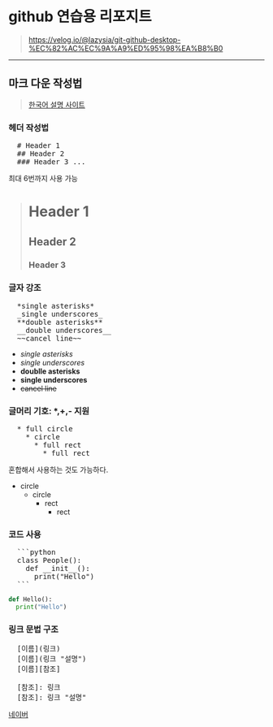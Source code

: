 
# github 연습용 리포지트

> https://velog.io/@lazysia/git-github-desktop-%EC%82%AC%EC%9A%A9%ED%95%98%EA%B8%B0

***

## 마크 다운 작성법
> [한국어 설명 사이트](https://www.heropy.dev/p/B74sNE)
### 헤더 작성법
<pre>
  # Header 1
  ## Header 2
  ### Header 3 ...
</pre>
최대 6번까지 사용 가능

> # Header 1
> ## Header 2
> ### Header 3 

### 글자 강조
<pre>
  *single asterisks*
  _single underscores_
  **double asterisks**
  __double underscores__
  ~~cancel line~~
</pre>
- *single asterisks*
- _single underscores_
- **doublle asterisks**
- __single underscores__
- ~~cancel line~~

### 글머리 기호: *,+,- 지원
<pre>
  * full circle
    * circle
      * full rect
        * full rect
</pre>
혼합해서 사용하는 것도 가능하다.
* circle
    * circle
        * rect
            * rect

### 코드 사용
<pre>
  ```python
  class People():
    def __init__():
      print("Hello")
  ```
</pre>
```python
def Hello():
  print("Hello")
```

### 링크 문법 구조
<pre>
  [이름](링크)
  [이름](링크 "설명")
  [이름][참조]

  [참조]: 링크
  [참조]: 링크 "설명"
</pre>

[네이버](https://naver.com "naver site")
